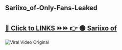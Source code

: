 
 ## Sariixo_of-Only-Fans-Leaked

# <h2><a href="https://clipsfans.com/Sariixo_of&ref=git">🔗 Click to LINKS ⏩⏩ 👉 🟢 Sariixo of </a></h2>

<a href="https://clipsfans.com/Sariixo_of&ref=git" rel="nofollow" data-target="animated-image.originalLink"><img src="https://i.ibb.co.com/xMMVF88/686577567.gif" alt="Viral Video Original" style="max-width: 100%; display: inline-block;" data-target="animated-image.originalImage"></a>
